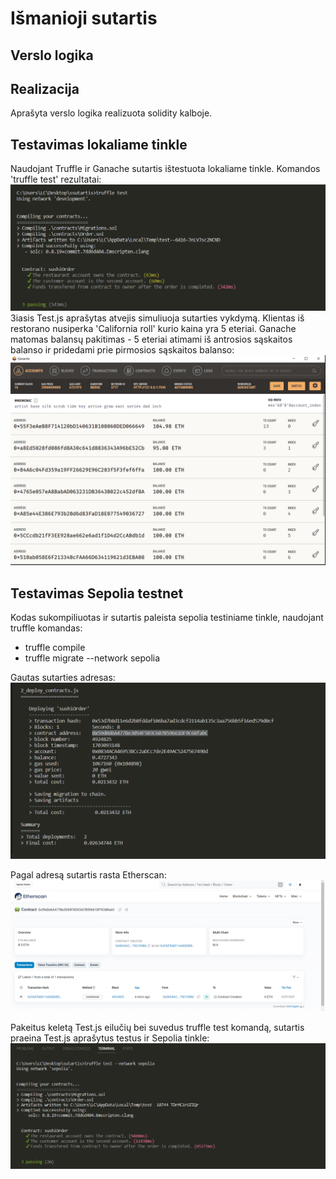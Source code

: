 # Išmanioji sutartis

## Verslo logika

## Realizacija
Aprašyta verslo logika realizuota solidity kalboje.

## Testavimas lokaliame tinkle
Naudojant Truffle ir Ganache sutartis ištestuota lokaliame tinkle.
Komandos 'truffle test' rezultatai:
![Screenshot](/images/image5.png)
3iasis Test.js aprašytas atvejis simuliuoja sutarties vykdymą. Klientas iš restorano nusiperka 'California roll' kurio kaina yra 5 eteriai. Ganache matomas balansų pakitimas - 5 eteriai atimami iš antrosios sąskaitos balanso ir pridedami prie pirmosios sąskaitos balanso:
![Screenshot](/images/image6.png)

## Testavimas Sepolia testnet
Kodas sukompiliuotas ir sutartis paleista sepolia testiniame tinkle, naudojant truffle komandas:
- truffle compile
- truffle migrate --network sepolia

Gautas sutarties adresas:
![Screenshot](/images/image1.png)

Pagal adresą sutartis rasta Etherscan:
![Screenshot](/images/image2.png)

Pakeitus keletą Test.js eilučių bei suvedus truffle test komandą, sutartis praeina Test.js aprašytus testus ir Sepolia tinkle:
![Screenshot](/images/image4.png)

